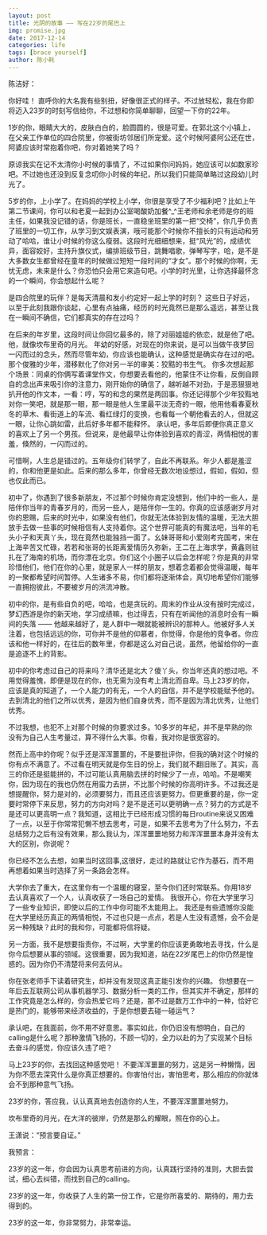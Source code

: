 ```yaml
---
layout: post
title: 光阴的故事 —— 写在22岁的尾巴上
img: promise.jpg
date: 2017-12-14
categories: life
tags: [brace yourself]
author: 陈小耗
---
```


陈洁好：

  你好哇！
  直呼你的大名我有些别扭，好像很正式的样子。不过放轻松，我在你即将迈入23岁的时刻写信给你，不过想和你简单聊聊，回望一下你的22年。

  1岁的你，眼睛大大的，皮肤白白的，脸圆圆的，很是可爱。在郭北这个小镇上，在父亲工作单位的四合院里，你被街坊邻居们所宠爱。这个时候阿婆阿公还在世，阿婆应该时常抱着你吧，你对着她笑了吗？

  原谅我实在记不太清你小时候的事情了，不过如果你问妈妈，她应该可以如数家珍吧。不过她也还没到反复念叨你小时候的年纪，所以我们只能简单略过这段幼儿时光了。

  5岁的你，上小学了。在妈妈的学校上小学，你很是享受了不少福利吧？比如上午第二节课间，你可以和老夏一起到办公室喝酸奶加餐^_^王老师和余老师是你的班主任，如果我没记错的话，你是班长，一直稳坐班里的第一把“交椅”，你几乎负责了班里的一切工作，从学习到文娱表演，哦可能那个时候你不擅长的只有运动和劳动了哈哈，谁让小时候的你这么瘦弱。这段时光细细想来，挺“风光”的，成绩优异，面容姣好，主持升旗仪式，编排班级节目，跳舞唱歌，弹琴写字，哈，是不是大多数女生都曾经在童年的时候做过短短一段时间的“才女”。那个时候的你啊，无忧无虑，未来是什么？你恐怕只会用它来造句吧。小学的时光里，让你选择最怀念的一个瞬间，你会想起什么呢？

  是四合院里的玩伴？是每天清晨和发小约定好一起上学的时刻？
  这些日子好远，以至于此刻我跟你谈起，心里有点抽痛，经历的时光竟然已是那么遥远，甚至让我在一瞬间不确信，它们都真实的存在过吗？

  在后来的年岁里，这段时间让你回忆最多的，除了对丽姐姐的依恋，就是他了吧。他，就像坎布里奇的月光。
  年幼的好感，对现在的你来说，是可以当做午夜梦回一闪而过的念头，然而尽管年幼，你应该也能确认，这种感觉是确实存在过的吧。那个俊雅的少年，潜移默化了你对另一半的审美：狡黠的书生气。
  你多次想起那个场景：同桌的你俩写着课堂作文，你想要去看他的，他蒙住不让你看，反倒自顾自的念出声来吸引你的注意力，刚开始你的确信了，越听越不对劲，于是恶狠狠地扒开他的作文本，一看：哼，写的和念的果然是两回事。你还记得那个少年狡黠地对你一笑吧，就是那一眼，那一眼是他人生里最平淡无奇的一眼，他用他看春夏秋冬的草木、看街道上的车流、看红绿灯的变换，也看每一个朝他看去的人，但就这一眼，让你心跳如雷，此后好多年都不能释怀。
  承认吧，多年后即便你真正意义的喜欢上了另一个男孩。但说来，是他最早让你体验到喜欢的青涩，两情相悦的害羞，倏然的，一闪而过的。

  可惜啊，人生总是错过的。五年级你们转学了，自此不再联系。年少人都是羞涩的，你和他更是如此。后来的那么多年，你曾经无数次地设想过，假如，假如，但也仅此而已。

  初中了，你遇到了很多新朋友，不过那个时候你肯定没想到，他们中的一些人，是陪伴你当年的青春岁月的，而另一些人，是陪伴你一生的。你真的应该感谢岁月对你的恩赐，后来的时光中，如果没有他们，你就无法体验到友情的温暖，无法大胆放手去做一些事的时候相信有人支持着你。这个世界可能真的有魔法吧，当年的毛头小子和天真丫头，现在竟然也能独挡一面了。幺妹哥哥和小爱刚考完国考，宋在上海辛苦又忙碌，若若和张哥的长距离爱情历久弥新，王二在上海求学，黄鑫则驻扎在了海南的机场，而你漂在北京。你们这个小圈子以后会怎样呢？你是真的非常珍惜他们，他们在你的心里，就是家人一样的朋友，想着念着都会觉得温暖，每年的一聚都希望时间暂停。人生诸多不易，你们都将逐渐体会，真切地希望你们能够一直拥抱彼此，不要被岁月的洪流冲散。

  初中的你，是有些自负的吧，哈哈，也是贪玩的。周末的作业从没有按时完成过，梦幻西游是你的新天地，学习成绩嘛，也过得去，只有在听闻他的消息时会有一瞬间的失落 —— 他越来越好了，是人群中一眼就能被辨识的那种人。他被好多人关注着，也包括远远的你，可你并不是他的仰慕者，你觉得，你是他的竞争者。你应该和他一样好的，在往后的数年里，你都是这么对自己说，虽然，他留给你的一直是追逐不上的背影。

  初中的你考虑过自己的将来吗？清华还是北大？傻丫头，你当年还真的想过吧。不用觉得羞愧，即便是现在的你，也无需为没有考上清北而自卑。马上23岁的你，应该是真的知道了，一个人能力的有无，一个人的自信，并不是学校能赋予他的。去到清北的他们之所以优秀，是因为他们自身优秀，而不是因为清北优秀，让他们优秀。

  不过我想，也犯不上对那个时候的你要求过多。10多岁的年纪，并不是早熟的你没有为自己人生考量过，算不得什么大事。你看，我对你是很宽容的。

  然而上高中的你呢？似乎还是浑浑噩噩的，不是要批评你，但我的确对这个时候的你有点不满意了。不过看在明天就是你生日的份上，我们就不翻旧账了。其实，高三的你还是挺能拼的，不过可能认真用脑去拼的时候少了一点，哈哈。不是嘲笑你，因为现在的我也仍然在用蛮力去拼，不比那个时候的你高明许多。不过我还是想提醒你，努力是对的，必须要努力，而且还应该更努力。但更重要的是，你一定要时常停下来反思，努力的方向对吗？是不是还可以更明确一点？努力的方式是不是还可以更高明一点？我知道，这相比于已经形成习惯的每日routine来说又困难了一点，以至于你常常犯懒不想去思考，可是，如果不去思考为了什么努力，不去总结努力之后有没有效果，那么我认为，浑浑噩噩地努力和浑浑噩噩本身并没有太大的区别，你说呢？

  你已经不怎么去想，如果当时这回事,这很好，走过的路就让它作为基石，而不用再想着如果当时选择了另一条路会怎样。


  大学你去了重大，在这里你有一个温暖的寝室，至今你们还时常联系。你用18岁去认真喜欢了一个人，认真收获了一场自己的爱情。
  我很开心，你在大学里学习了一些专业知识，即使以后的工作中你可能不太能用上。
  我还是有些遗憾你没能在大学里经历真正的两情相悦，不过也只是一点点，若是人生没有遗憾，会不会是另一种残缺？此时的我和你，可能都将信将疑。

  另一方面，我不是想要指责你，不过啊，大学里的你应该更勇敢地去寻找，什么是你今后想要从事的领域。这很重要，因为我知道，站在22岁尾巴上的你仍然是惶惑的。因为你仍不清楚将来何去何从。

  你在张老师手下读着研究生，却并没有发现这真正能引发你的兴趣。
  你想要在一年后去互联网公司从事机器学习、数据分析一类的工作，但其实并不确定，那样的工作究竟是怎么样的，你会热爱它吗？还是，那不过是数万工作中的一种，恰好它是热门的，能够带来经济收益的，于是你想要去碰一碰运气？

  承认吧，在我面前，你不用不好意思。事实如此，你仍旧没有想明白，自己的calling是什么呢？那种激情飞扬的，不顾一切的，全力以赴的为了实现某个目标去奋斗的感觉，你应该久违了吧？

  马上23岁的你，去找回这种感觉吧！
  不要浑浑噩噩的努力，这是另一种懒惰，因为你不愿去深究什么是你真正想要的。你害怕付出，害怕思考，那么相应的你就体会不到那种意气飞扬。

  23岁的你，答应我，认认真真地去创造你的人生，不要浑浑噩噩地努力。

  坎布里奇的月光，在大洋的彼岸，仍然是那么的耀眼，照在你的心上。

  王潇说：“预言要自证。”

  我预言：

  23岁的这一年，你会因为认真思考前进的方向，认真践行坚持的准则，大胆去尝试，细心去纠错，而找到自己的calling。

  23岁的这一年，你收获了人生的第一份工作，它是你所喜爱的、期待的，用力去得到的。

  23岁的这一年，你非常努力，非常幸运。

  

